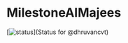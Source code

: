 # MilestoneAIMajees
[![status](https://badge.stateful.com/dhruvancvt/status.svg)](Status for @dhruvancvt)
